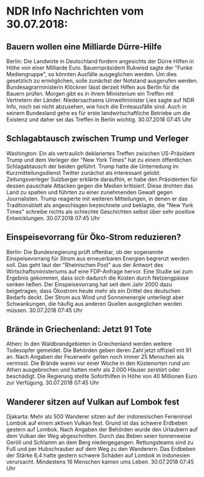 # NDR Info Nachrichten vom 30.07.2018:


## Bauern wollen eine Milliarde Dürre-Hilfe
Berlin:	Die Landwirte in Deutschland fordern angesichts der Dürre Hilfen in Höhe von einer Milliarde Euro. Bauernpräsident Rukwied sagte der "Funke Mediengruppe", so könnten Ausfälle ausgeglichen werden. Um dies gesetzlich zu ermöglichen, solle zunächst der Notstand ausgerufen werden. Bundesagrarministerin Klöckner lässt derzeit Hilfen aus Berlin für die Bauern prüfen. Morgen gibt es in ihrem Ministerium ein Treffen mit Vertretern der Länder. Niedersachsens Umweltminister Lies sagte auf NDR Info, noch sei nicht abzusehen, wie hoch die Ernteausfälle sind. Auch in seinem Bundesland gehe es für erste landwirtschaftliche Betriebe um die Existenz und daher sei das Treffen in Berlin wichtig. 30.07.2018 07:45 Uhr 

## Schlagabtausch zwischen Trump und Verleger
Washington: Ein als vertraulich deklariertes Treffen zwischen US-Präsident Trump und dem Verleger der "New York Times" hat zu einem öffentlichen Schlagabtausch der beiden geführt. Trump hatte die Unterredung im Kurzmitteilungsdienst Twitter zunächst als interessant gelobt. Zeitungsverleger Sulzberger erklärte daraufhin, er habe den Präsidenten für dessen pauschale Attacken gegen die Medien kritisiert. Diese drohten das Land zu spalten und führten zu einer zunehmenden Gewalt gegen Journalisten. Trump reagierte mit weiteren Mitteilungen, in denen er das Traditionsblatt als angeschlagen bezeichnete und beklagte, die "New York Times" schreibe nichts als schlechte Geschichten selbst über sehr positive Entwicklungen. 30.07.2018 07:45 Uhr 

## Einspeisevorrang für Öko-Strom reduzieren?
Berlin: Die Bundesregierung prüft offenbar, ob der sogenannte Einspeisevorrang für Strom aus erneuerbaren Energien begrenzt werden soll. Das geht laut der "Rheinischen Post" aus der Antwort des Wirtschaftsministeriums auf eine FDP-Anfrage hervor. Eine Studie sei zum Ergebnis gekommen, dass sich dadurch die Kosten durch Netzengpässe senken ließen. Der Einspeisevorrang hat seit dem Jahr 2000 dazu beigetragen, dass Ökostrom heute mehr als ein Drittel des deutschen Bedarfs deckt. Der Strom aus Wind und Sonnenenergie unterliegt aber Schwankungen, die häufig aus anderen Quellen ausgeglichen werden müssen. 30.07.2018 07:45 Uhr 

## Brände in Griechenland: Jetzt 91 Tote
Athen: In den Waldbrandgebieten in Griechenland werden weitere Todesopfer gemeldet. Die Behörden geben deren Zahl jetzt offiziell mit 91 an. Nach Angaben der Feuerwehr gelten noch immer 25 Menschen als vermisst. Die Brände waren vor einer Woche in den Küstenorten rund um Athen ausgebrochen und hatten mehr als 2.000 Häuser zerstört oder beschädigt. Die Regierung stellte Soforthilfen in Höhe von 40 Millionen Euro zur Verfügung. 30.07.2018 07:45 Uhr 

## Wanderer sitzen auf Vulkan auf Lombok fest
Djakarta:	Mehr als 500 Wanderer sitzen auf der indonesischen Ferieninsel Lombok auf einem aktiven Vulkan fest. Grund ist das schwere Erdbeben gestern auf Lombok. Nach Angaben der Behörden wurde den Urlaubern auf dem Vulkan der Weg abgeschnitten. Durch das Beben seien tonnenweise Geröll und Schlamm an dem Berg niedergegangen. Rettungsteams sind zu Fuß und per Hubschrauber auf dem Weg zu den Wanderern. Das Erdbeben der Stärke 6,4 hatte gestern schwere Schäden auf Lombok in Indonesien verursacht. Mindestens 16 Menschen kamen ums Leben. 30.07.2018 07:45 Uhr 
